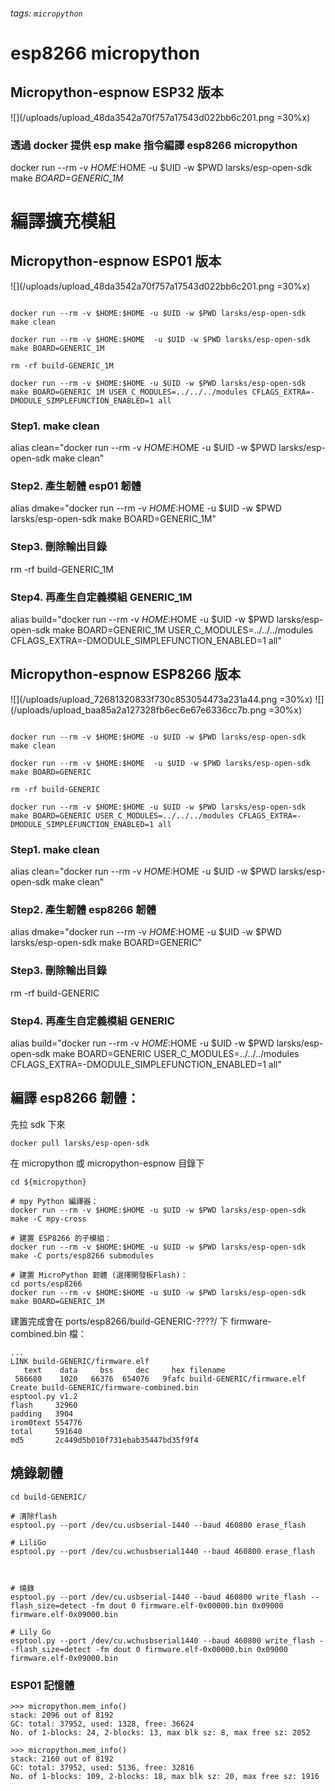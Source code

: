 ###### tags: `micropython`
esp8266 micropython
===
## Micropython-espnow ESP32 版本
![](/uploads/upload_48da3542a70f757a17543d022bb6c201.png =30%x)
### 透過 docker 提供 esp make 指令編譯 esp8266 micropython
docker run --rm -v $HOME:$HOME -u $UID -w $PWD larsks/esp-open-sdk make *BOARD=GENERIC_1M*

# 編譯擴充模組


## Micropython-espnow ESP01 版本
![](/uploads/upload_48da3542a70f757a17543d022bb6c201.png =30%x)
```console=

docker run --rm -v $HOME:$HOME -u $UID -w $PWD larsks/esp-open-sdk make clean

docker run --rm -v $HOME:$HOME  -u $UID -w $PWD larsks/esp-open-sdk make BOARD=GENERIC_1M

rm -rf build-GENERIC_1M

docker run --rm -v $HOME:$HOME -u $UID -w $PWD larsks/esp-open-sdk make BOARD=GENERIC_1M USER_C_MODULES=../../../modules CFLAGS_EXTRA=-DMODULE_SIMPLEFUNCTION_ENABLED=1 all

```
### Step1. make clean
alias clean="docker run --rm -v $HOME:$HOME -u $UID -w $PWD larsks/esp-open-sdk make clean"

### Step2. 產生韌體 esp01 韌體
alias dmake="docker run --rm -v $HOME:$HOME  -u $UID -w $PWD larsks/esp-open-sdk make BOARD=GENERIC_1M"

### Step3. 刪除輸出目錄
rm -rf build-GENERIC_1M

### Step4. 再產生自定義模組 GENERIC_1M
alias build="docker run --rm -v $HOME:$HOME -u $UID -w $PWD larsks/esp-open-sdk make BOARD=GENERIC_1M USER_C_MODULES=../../../modules CFLAGS_EXTRA=-DMODULE_SIMPLEFUNCTION_ENABLED=1 all"


## Micropython-espnow ESP8266 版本
![](/uploads/upload_72681320833f730c853054473a231a44.png =30%x) ![](/uploads/upload_baa85a2a127328fb6ec6e67e6336cc7b.png =30%x)


```console=

docker run --rm -v $HOME:$HOME -u $UID -w $PWD larsks/esp-open-sdk make clean

docker run --rm -v $HOME:$HOME  -u $UID -w $PWD larsks/esp-open-sdk make BOARD=GENERIC

rm -rf build-GENERIC

docker run --rm -v $HOME:$HOME -u $UID -w $PWD larsks/esp-open-sdk make BOARD=GENERIC USER_C_MODULES=../../../modules CFLAGS_EXTRA=-DMODULE_SIMPLEFUNCTION_ENABLED=1 all

```

### Step1. make clean
alias clean="docker run --rm -v $HOME:$HOME -u $UID -w $PWD larsks/esp-open-sdk make clean"

### Step2. 產生韌體 esp8266 韌體
alias dmake="docker run --rm -v $HOME:$HOME  -u $UID -w $PWD larsks/esp-open-sdk make BOARD=GENERIC"

### Step3. 刪除輸出目錄
rm -rf build-GENERIC

### Step4. 再產生自定義模組 GENERIC
alias build="docker run --rm -v $HOME:$HOME -u $UID -w $PWD larsks/esp-open-sdk make BOARD=GENERIC USER_C_MODULES=../../../modules CFLAGS_EXTRA=-DMODULE_SIMPLEFUNCTION_ENABLED=1 all"




## 編譯 esp8266 韌體：

先拉 sdk 下來
```
docker pull larsks/esp-open-sdk
```

在 micropython 或 micropython-espnow 目錄下
```
cd ${micropython}

# mpy Python 編譯器：
docker run --rm -v $HOME:$HOME -u $UID -w $PWD larsks/esp-open-sdk make -C mpy-cross

# 建置 ESP8266 的子模組：
docker run --rm -v $HOME:$HOME -u $UID -w $PWD larsks/esp-open-sdk make -C ports/esp8266 submodules

# 建置 MicroPython 韌體 (選擇開發板Flash)：
cd ports/esp8266
docker run --rm -v $HOME:$HOME -u $UID -w $PWD larsks/esp-open-sdk make BOARD=GENERIC_1M

```

建置完成會在 ports/esp8266/build-GENERIC-????/ 下 firmware-combined.bin 檔：

```
...
LINK build-GENERIC/firmware.elf
   text	   data	    bss	    dec	    hex	filename
 586680	   1020	  66376	 654076	  9fafc	build-GENERIC/firmware.elf
Create build-GENERIC/firmware-combined.bin
esptool.py v1.2
flash     32960
padding   3904
irom0text 554776
total     591640
md5       2c449d5b010f731ebab35447bd35f9f4
```

## 燒錄韌體
```
cd build-GENERIC/

# 清除flash
esptool.py --port /dev/cu.usbserial-1440 --baud 460800 erase_flash

# LiliGo
esptool.py --port /dev/cu.wchusbserial1440 --baud 460800 erase_flash



# 燒錄
esptool.py --port /dev/cu.usbserial-1440 --baud 460800 write_flash --flash_size=detect -fm dout 0 firmware.elf-0x00000.bin 0x09000 firmware.elf-0x09000.bin

# Lily Go
esptool.py --port /dev/cu.wchusbserial1440 --baud 460800 write_flash --flash_size=detect -fm dout 0 firmware.elf-0x00000.bin 0x09000 firmware.elf-0x09000.bin

```


### ESP01 記憶體
```
>>> micropython.mem_info()
stack: 2096 out of 8192
GC: total: 37952, used: 1328, free: 36624
No. of 1-blocks: 24, 2-blocks: 13, max blk sz: 8, max free sz: 2052
 ```
```
>>> micropython.mem_info()
stack: 2160 out of 8192
GC: total: 37952, used: 5136, free: 32816
No. of 1-blocks: 109, 2-blocks: 18, max blk sz: 20, max free sz: 1916
 ```
 
 

